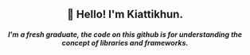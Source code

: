 <h2 align="center">👋 Hello! I'm Kiattikhun.</h2>
<h5 align="center">
I'm a fresh graduate, the code on this github is for understanding the concept of libraries and frameworks.
</h5>
